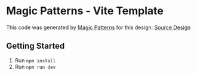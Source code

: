 # Magic Patterns - Vite Template

This code was generated by [Magic Patterns](https://magicpatterns.com) for this design: [Source Design](https://magicpatterns.com/c/3u2do4w1yxtdbjkzdqpdpt)

## Getting Started

1. Run `npm install`
2. Run `npm run dev`
